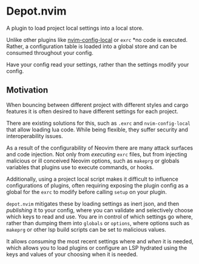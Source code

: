 # Depot.nvim

A plugin to load project local settings into a local store.

Unlike other plugins like [nvim-config-local](https://github.com/klen/nvim-config-local) or `exrc` *no code is executed. Rather, a
configuration table is loaded into a global store and can be consumed throughout your config.

Have your config read your settings, rather than the settings modify your config.

## Motivation

When bouncing between different project with different styles and cargo features it is often desired to have different
settings for each project.

There are existing solutions for this, such as `.exrc` and `nvim-config-local` that allow loading lua code. While being
flexible, they suffer security and interoperability issues.

As a result of the configurability of Neovim there are many attack surfaces and code injection. Not only from
_executing_ `exrc` files, but from injecting malicious or ill conceived Neovim options, such as `makeprg` or globals
variables that plugins use to execute commands, or hooks.

Additionally, using a project local script makes it difficult to influence configurations of plugins, often
requiring exposing the plugin config as a global for the `exrc` to modify before calling `setup` on your plugin.

`depot.nvim` mitigates these by loading settings as inert json, and then _publishing_ it to your config,
where you can validate and selectively choose which keys to read and use. You are in control of which settings go where,
rather than dumping them into `globals` or `options`, where options such as `makeprg` or other lsp build scripts can be
set to malicious values.

It allows _consuming_ the most recent settings where and _when_ it is needed, which allows you to load plugins or
configure an LSP hydrated using the keys and values of your choosing when it is needed.
